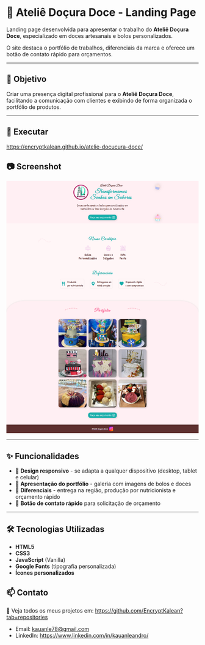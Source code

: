 # 🍰 Ateliê Doçura Doce - Landing Page

Landing page desenvolvida para apresentar o trabalho do **Ateliê Doçura Doce**, especializado em doces artesanais e bolos personalizados.

O site destaca o portfólio de trabalhos, diferenciais da marca e oferece um botão de contato rápido para orçamentos.

---

## 🎯 Objetivo

Criar uma presença digital profissional para o **Ateliê Doçura Doce**, facilitando a comunicação com clientes e exibindo de forma organizada o portfólio de produtos.

---

## 🚀 Executar

https://encryptkalean.github.io/atelie-docucura-doce/

## 📷 Screenshot

![Captura do site](https://github.com/EncryptKalean/atelie-docucura-doce/blob/main/screenshot.png?raw=true)

---

## ✨ Funcionalidades

- 📱 **Design responsivo** - se adapta a qualquer dispositivo (desktop, tablet e celular)
- 🧁 **Apresentação do portfólio** - galeria com imagens de bolos e doces
- 🚚 **Diferenciais** - entrega na região, produção por nutricionista e orçamento rápido
- 📩 **Botão de contato rápido** para solicitação de orçamento

---

## 🛠 Tecnologias Utilizadas

- **HTML5**
- **CSS3**
- **JavaScript** (Vanilla)
- **Google Fonts** (tipografia personalizada)
- **Ícones personalizados**


## 📫 Contato

🔗 Veja todos os meus projetos em: https://github.com/EncryptKalean?tab=repositories

- Email: kauanle78@gmail.com
- LinkedIn: https://www.linkedin.com/in/kauanleandro/